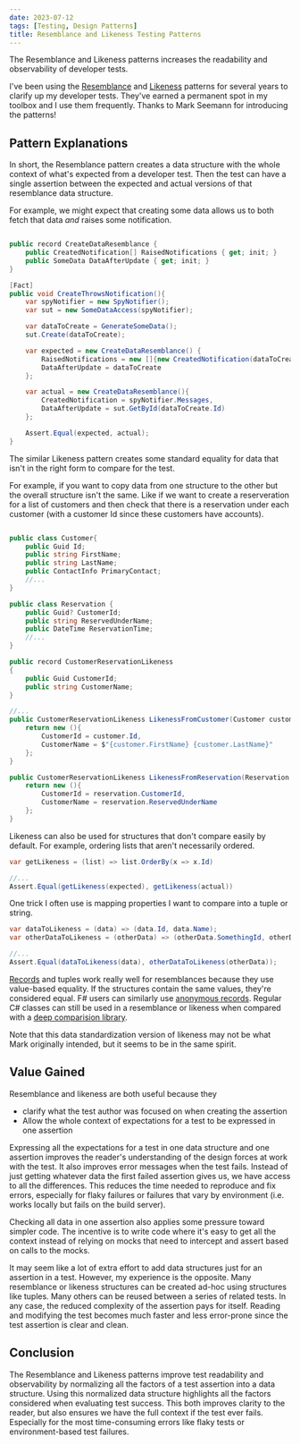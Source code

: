 ```yaml
---
date: 2023-07-12
tags: [Testing, Design Patterns]
title: Resemblance and Likeness Testing Patterns
---
```


<!-- Todo: need to think more about my narrative -->
The Resemblance and Likeness patterns increases the readability and observability of developer tests.
<!--more-->

I've been using the [Resemblance](https://blog.ploeh.dk/2012/06/21/TheResemblanceidiom/) and [Likeness](https://blog.ploeh.dk/2012/06/22/ResemblanceandLikeness/) patterns for several years to clarify up my developer tests. They've earned a permanent spot in my toolbox and I use them frequently. Thanks to Mark Seemann for introducing the patterns!

## Pattern Explanations

In short, the Resemblance pattern creates a data structure with the whole context of what's expected from a developer test. Then the test can have a single assertion between the expected and actual versions of that resemblance data structure.

For example, we might expect that creating some data allows us to both fetch that data *and* raises some notification.
```cs

public record CreateDataResemblance {
    public CreatedNotification[] RaisedNotifications { get; init; }
    public SomeData DataAfterUpdate { get; init; }
}

[Fact]
public void CreateThrowsNotification(){
    var spyNotifier = new SpyNotifier();
    var sut = new SomeDataAccess(spyNotifier);

    var dataToCreate = GenerateSomeData();
    sut.Create(dataToCreate);

    var expected = new CreateDataResemblance() {
        RaisedNotifications = new []{new CreatedNotification(dataToCreate.Id)},
        DataAfterUpdate = dataToCreate
    };

    var actual = new CreateDataResemblance(){
        CreatedNotification = spyNotifier.Messages,
        DataAfterUpdate = sut.GetById(dataToCreate.Id)
    };

    Assert.Equal(expected, actual);
} 

```

The similar Likeness pattern creates some standard equality for data that isn't in the right form to compare for the test.

For example, if you want to copy data from one structure to the other but the overall structure isn't the same.
Like if we want to create a reserveration for a list of customers and then check that there is a reservation under each customer
(with a customer Id since these customers have accounts).

```cs

public class Customer{
    public Guid Id;
    public string FirstName;
    public string LastName;
    public ContactInfo PrimaryContact;
    //...
}

public class Reservation {
    public Guid? CustomerId;
    public string ReservedUnderName;
    public DateTime ReservationTime;
    //...
}

public record CustomerReservationLikeness
{
    public Guid CustomerId;
    public string CustomerName;
}

//...
public CustomerReservationLikeness LikenessFromCustomer(Customer customer){
    return new (){
        CustomerId = customer.Id,
        CustomerName = $"{customer.FirstName} {customer.LastName}"
    };
}

public CustomerReservationLikeness LikenessFromReservation(Reservation reservation){
    return new (){
        CustomerId = reservation.CustomerId,
        CustomerName = reservation.ReservedUnderName
    };
}
```

Likeness can also be used for structures that don't compare easily by default.
For example, ordering lists that aren't necessarily ordered.

```csharp
var getLikeness = (list) => list.OrderBy(x => x.Id)

//...
Assert.Equal(getLikeness(expected), getLikeness(actual))
```

One trick I often use is mapping properties I want to compare into a tuple or string.

```cs
var dataToLikeness = (data) => (data.Id, data.Name);
var otherDataToLikeness = (otherData) => (otherData.SomethingId, otherData.DisplayName);

//...
Assert.Equal(dataToLikeness(data), otherDataToLikeness(otherData));
```

[Records](https://learn.microsoft.com/en-us/dotnet/csharp/language-reference/builtin-types/record) and tuples work really well for resemblances because they use value-based equality. If the structures contain the same values, they're considered equal. F# users can similarly use [anonymous records](https://learn.microsoft.com/en-us/dotnet/fsharp/language-reference/anonymous-records). Regular C# classes can still be used in a resemblance or likeness when compared with a [deep comparision library](https://www.nuget.org/packages/CompareNETObjects). 

Note that this data standardization version of likeness may not be what Mark originally intended, but it seems to be in the same spirit.

## Value Gained

Resemblance and likeness are both useful because they 
- clarify what the test author was focused on when creating the assertion
- Allow the whole context of expectations for a test to be expressed in one assertion

Expressing all the expectations for a test in one data structure and one assertion improves the reader's understanding
of the design forces at work with the test. It also improves error messages when the test fails.
Instead of just getting whatever data the first failed assertion gives us, we have access to all the differences. 
This reduces the time needed to reproduce and fix errors, especially for flaky failures or failures that vary by environment (i.e. works locally but fails on the build server).

Checking all data in one assertion also applies some pressure toward simpler code. The incentive is to write code where it's easy to get all the context instead of relying on mocks that need to intercept and assert based on calls to the mocks.

It may seem like a lot of extra effort to add data structures just for an assertion in a test. 
However, my experience is the opposite. Many resemblance or likeness structures can be created ad-hoc using structures like tuples.
Many others can be reused between a series of related tests. 
In any case, the reduced complexity of the assertion pays for itself. Reading and modifying the test becomes much faster and less error-prone since the test assertion is clear and clean.

## Conclusion

The Resemblance and Likeness patterns improve test readability and observability by normalizing all the factors of a test assertion into a data structure.
Using this normalized data structure highlights all the factors considered when evaluating test success.
This both improves clarity to the reader, but also ensures we have the full context if the test ever fails. Especially for the most time-consuming errors like flaky tests
or environment-based test failures.